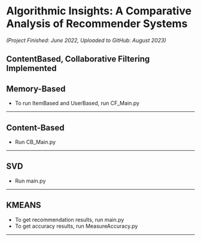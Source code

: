 # Algorithmic Insights: A Comparative Analysis of Recommender Systems


*(Project Finished: June 2022, Uploaded to GitHub: August 2023)*
## ContentBased, Collaborative Filtering Implemented
## Memory-Based
*  To run ItemBased and UserBased, run CF_Main.py
-----------------------------------------------

## Content-Based
* Run CB_Main.py
-----------------------------------------------

## SVD
* Run main.py 
-----------------------------------------------

## KMEANS
* To get recommendation results, run main.py
* To get accuracy results, run MeasureAccuracy.py
-----------------------------------------------

